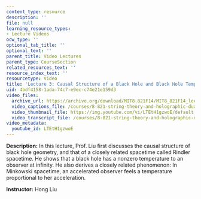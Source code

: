 ```yaml
---
content_type: resource
description: ''
file: null
learning_resource_types:
- Lecture Videos
ocw_type: ''
optional_tab_title: ''
optional_text: ''
parent_title: Video Lectures
parent_type: CourseSection
related_resources_text: ''
resource_index_text: ''
resourcetype: Video
title: 'Lecture 3: Causal Structure of a Black Hole and Black Hole Temperature'
uid: 4bdf4158-1ada-74c7-e9ec-c74e21e159d3
video_files:
  archive_url: https://archive.org/download/MIT8.821F14/MIT8_821F14_lec03_300k.mp4
  video_captions_file: /courses/8-821-string-theory-and-holographic-duality-fall-2014/cd88f4171e0d502598db25685035fe45_LTEtH1gzwoE.vtt
  video_thumbnail_file: https://img.youtube.com/vi/LTEtH1gzwoE/default.jpg
  video_transcript_file: /courses/8-821-string-theory-and-holographic-duality-fall-2014/fafd130fedc261bd2e196a40c3f9dffb_LTEtH1gzwoE.pdf
video_metadata:
  youtube_id: LTEtH1gzwoE
---
```


**Description:** In this lecture, Prof. Liu first discusses the causal structure of black hole geometry, and that of a closely related spacetime called Rindler spacetime. He shows that a black hole has a nonzero temperature to an observer at infinity. He also derives a closely related phenomenon: In Minkowski spacetime, an accelerated observer feels a temperature proportional to her acceleration.

**Instructor:** Hong Liu